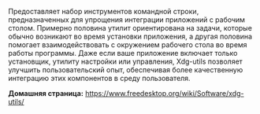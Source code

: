 Предоставляет набор инструментов командной строки, предназначенных для упрощения интеграции приложений с рабочим столом.
Примерно половина утилит ориентирована на задачи, которые обычно возникают во время установки приложения,
а другая половина помогает взаимодействовать с окружением рабочего стола во время работы программы.
Даже если ваше приложение включает только установщик, утилиту настройки или управления, Xdg-utils позволяет улучшить пользовательский опыт,
обеспечивая более качественную интеграцию этих компонентов в среду пользователя.

**Домашняя страница:** <https://www.freedesktop.org/wiki/Software/xdg-utils/>
